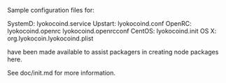 Sample configuration files for:

SystemD: lyokocoind.service
Upstart: lyokocoind.conf
OpenRC:  lyokocoind.openrc
         lyokocoind.openrcconf
CentOS:  lyokocoind.init
OS X:    org.lyokocoin.lyokocoind.plist

have been made available to assist packagers in creating node packages here.

See doc/init.md for more information.
